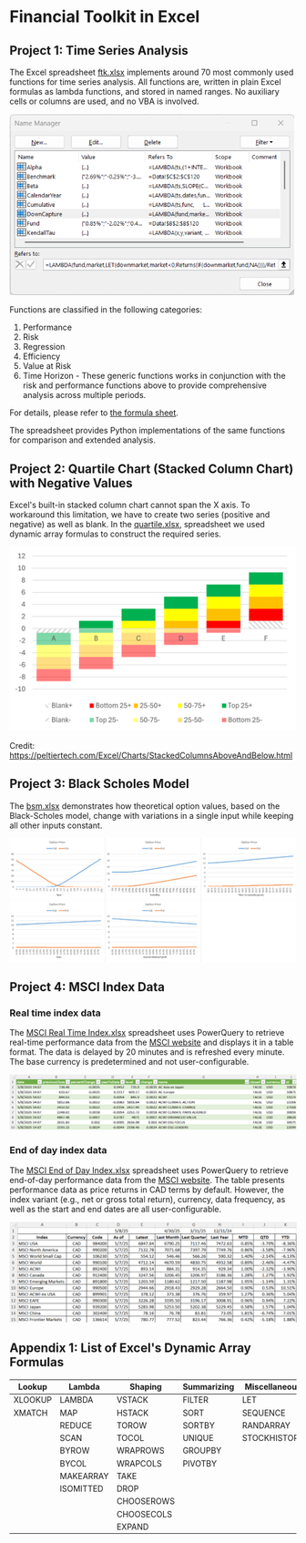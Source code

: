 # Financial Toolkit in Excel

## Project 1: Time Series Analysis

The Excel spreadsheet [ftk.xlsx](ftk.xlsx) implements around 70 most commonly used functions for time series analysis. All functions are, written in plain Excel formulas as lambda functions, and stored in named ranges. No auxiliary cells or columns are used, and no VBA is involved.

<img src="images/lambda.png" alt="Lambda functions in name range" width="500" />

Functions are classified in the following categories:

1. Performance
2. Risk
3. Regression
4. Efficiency
5. Value at Risk
6. Time Horizon - These generic functions works in conjunction with the risk and performance functions above to provide comprehensive analysis across multiple periods.

For details, please refer to [the formula sheet](formula.md).

The spreadsheet provides Python implementations of the same functions for comparison and extended analysis.

## Project 2: Quartile Chart (Stacked Column Chart) with Negative Values

Excel's built-in stacked column chart cannot span the X axis. To workaround this limitation, we have to create two series (positive and negative) as well as blank. In the [quartile.xlsx](quartile.xlsx), spreadsheet we used dynamic array formulas to construct the required series.

<img src="images/quartile.png" alt="Quartile Chart" />

Credit: https://peltiertech.com/Excel/Charts/StackedColumnsAboveAndBelow.html

## Project 3: Black Scholes Model

The [bsm.xlsx](bsm.xlsx) demonstrates how theoretical option values, based on the Black-Scholes model, change with variations in a single input while keeping all other inputs constant.

<img src="images/options.png" alt="Option Values" />

## Project 4: MSCI Index Data

### Real time index data

The [MSCI Real Time Index.xlsx](MSCI%20Real%20Time%20Index.xlsx) spreadsheet uses PowerQuery to retrieve real-time performance data from the [MSCI website](https://www.msci.com/real-time-index-data-search) and displays it in a table format. The data is delayed by 20 minutes and is refreshed every minute. The base currency is predetermined and not user-configurable.

<img src="images/msci-rt.png" alt="MSCI Real-Time Index" />

### End of day index data

The [MSCI End of Day Index.xlsx](MSCI%20End%20of%20Day%20Index.xlsx) spreadsheet uses PowerQuery to retrieve end-of-day performance data from the [MSCI website](https://www.msci.com/end-of-day-data-search). The table presents performance data as price returns in CAD terms by default. However, the index variant (e.g., net or gross total return), currency, data frequency, as well as the start and end dates are all user-configurable.

<img src="images/msci-eod.png" alt="MSCI End of Day Index" />

## Appendix 1: List of Excel's Dynamic Array Formulas
| Lookup  | Lambda    | Shaping    | Summarizing | Miscellaneous |
|---------|-----------|------------|-------------|---------------|
| XLOOKUP | LAMBDA    | VSTACK     | FILTER      | LET           |
| XMATCH  | MAP       | HSTACK     | SORT        | SEQUENCE      |
|         | REDUCE    | TOROW      | SORTBY      | RANDARRAY     |
|         | SCAN      | TOCOL      | UNIQUE      | STOCKHISTORY  |
|         | BYROW     | WRAPROWS   | GROUPBY     |
|         | BYCOL     | WRAPCOLS   | PIVOTBY     |
|         | MAKEARRAY | TAKE       |
|         | ISOMITTED | DROP       |
|         |           | CHOOSEROWS |
|         |           | CHOOSECOLS |
|         |           | EXPAND     |


<!--
<details>
    <summary>My journey of time series analysis using Microsoft Excel</summary>

    Excel is more than 40 years old but it remains to be one of the most widely used application software in the world for a good reason - it constantly updates.

    Time series analysis

    VBA

    CSF

    Spill, dynamic array function

    Python, but slow
</details>
-->